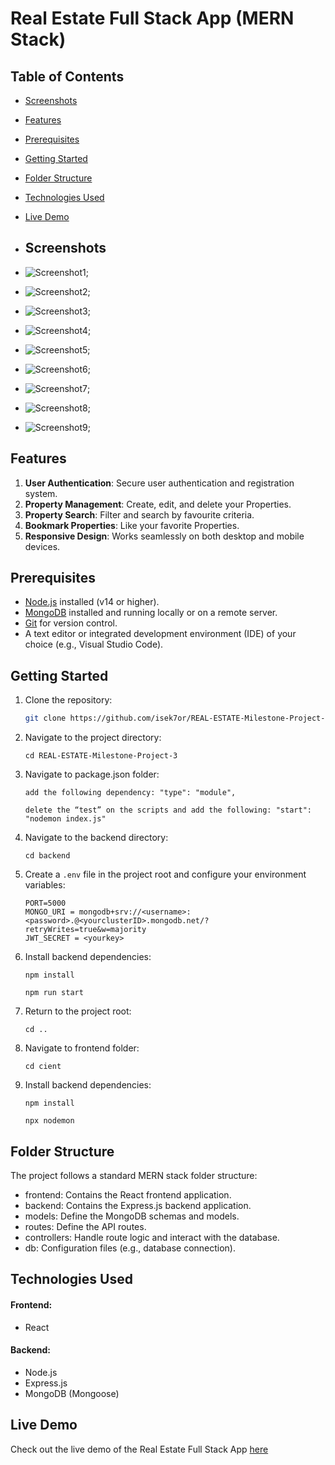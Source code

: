 # Real Estate Full Stack App (MERN Stack)

## Table of Contents

- [Screenshots](#screenshots)
- [Features](#features)
- [Prerequisites](#prerequisites)
- [Getting Started](#getting-started)
- [Folder Structure](#folder-structure)
- [Technologies Used](#technologies-used)
- [Live Demo](#live-demo)

- ## Screenshots
 
- ![Screenshot1](./client/src/assets/Homepage.png);
- ![Screenshot2](./client/src/assets/PropertyCards.png);
- ![Screenshot3](./client/src/assets/ListProperty.png);
- ![Screenshot4](./client/src/assets/PropertyDetail.png); 
- ![Screenshot5](./client/src/assets/SignIn.png);
- ![Screenshot6](./client/src/assets/SignUp.png);
- ![Screenshot7](./client/src/assets/ProfileBox.png);
- ![Screenshot8](./client/src/assets/Profile.png);
- ![Screenshot9](./client/src/assets/ListYacht.png);

## Features

1. **User Authentication**: Secure user authentication and registration system.
2. **Property Management**: Create, edit, and delete your Properties.
3. **Property Search**: Filter and search by favourite criteria.
4. **Bookmark Properties**: Like your favorite Properties.
5. **Responsive Design**: Works seamlessly on both desktop and mobile devices.

## Prerequisites

- [Node.js](https://nodejs.org/) installed (v14 or higher).
- [MongoDB](https://www.mongodb.com/) installed and running locally or on a remote server.
- [Git](https://git-scm.com/) for version control.
- A text editor or integrated development environment (IDE) of your choice (e.g., Visual Studio Code).

## Getting Started

1. Clone the repository:

   ```bash
   git clone https://github.com/isek7or/REAL-ESTATE-Milestone-Project-3

2. Navigate to the project directory:

       cd REAL-ESTATE-Milestone-Project-3

3. Navigate to package.json folder:

       add the following dependency: "type": "module",

       delete the “test” on the scripts and add the following: "start": "nodemon index.js"

4. Navigate to the backend directory:
     
       cd backend

5. Create a `.env` file in the project root and configure your environment variables:
   
       PORT=5000
       MONGO_URI = mongodb+srv://<username>:<password>.@<yourclusterID>.mongodb.net/?retryWrites=true&w=majority
       JWT_SECRET = <yourkey>

6. Install backend dependencies:

       npm install
       
       npm run start

7. Return to the project root:

       cd ..

8. Navigate to frontend folder:

       cd cient

9. Install backend dependencies:    

       npm install

       npx nodemon


       


## Folder Structure
The project follows a standard MERN stack folder structure:

- frontend: Contains the React frontend application.
- backend: Contains the Express.js backend application.
- models: Define the MongoDB schemas and models.
- routes: Define the API routes.
- controllers: Handle route logic and interact with the database.
- db: Configuration files (e.g., database connection).

## Technologies Used

#### Frontend:

- React

#### Backend:

- Node.js
- Express.js
- MongoDB (Mongoose)


 ## Live Demo 

 Check out the live demo of the Real Estate Full Stack App [here]()


